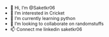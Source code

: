 - 👋 Hi, I’m @Saketkr06
- 👀 I’m interested in Cricket
- 🌱 I’m currently learning python
- 💞️ I’m looking to collaborate on randomstuffs
- 📫 Connect me linkedin saketkr06

<!---
Saketkr06/Saketkr06 is a ✨ special ✨ repository because its `README.md` (this file) appears on your GitHub profile.
You can click the Preview link to take a look at your changes.
--->
